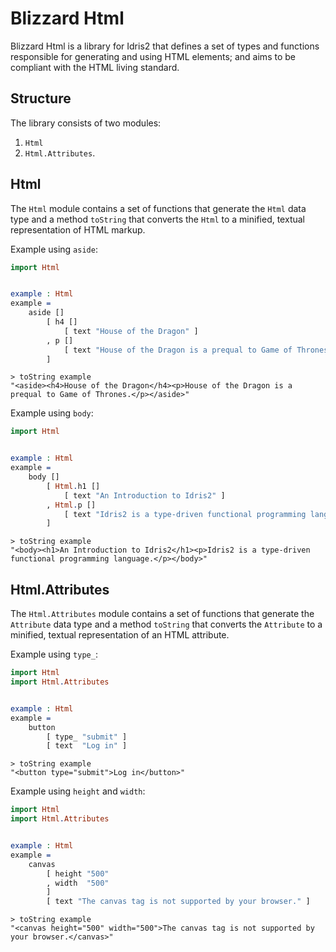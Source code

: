 Blizzard Html
=============

Blizzard Html is a library for Idris2 that defines a set of types and functions responsible for generating and using HTML elements; and aims to be compliant with the HTML living standard.

Structure
---------

The library consists of two modules:
1. `Html`
2. `Html.Attributes`.

Html
----

The `Html` module contains a set of functions that generate the `Html` data type and a method `toString` that converts the `Html` to a minified, textual representation of HTML markup.

Example using `aside`:

```idris
import Html


example : Html
example =
    aside []
        [ h4 []
            [ text "House of the Dragon" ]
        , p []
            [ text "House of the Dragon is a prequal to Game of Thrones." ]
        ]
```

```
> toString example
"<aside><h4>House of the Dragon</h4><p>House of the Dragon is a prequal to Game of Thrones.</p></aside>"
```

Example using `body`:

```idris
import Html


example : Html
example =
    body []
        [ Html.h1 []
            [ text "An Introduction to Idris2" ]
        , Html.p []
            [ text "Idris2 is a type-driven functional programming language." ]
        ]
```

```
> toString example
"<body><h1>An Introduction to Idris2</h1><p>Idris2 is a type-driven functional programming language.</p></body>"
```

Html.Attributes
---------------

The `Html.Attributes` module contains a set of functions that generate the `Attribute` data type and a method `toString` that converts the `Attribute` to a minified, textual representation of an HTML attribute.

Example using `type_`:

```idris
import Html
import Html.Attributes


example : Html
example =
    button
        [ type_ "submit" ]
        [ text  "Log in" ]
```

```
> toString example
"<button type="submit">Log in</button>"
```

Example using `height` and `width`:

```idris
import Html
import Html.Attributes


example : Html
example =
    canvas
        [ height "500"
        , width  "500"
        ]
        [ text "The canvas tag is not supported by your browser." ]
```

```
> toString example
"<canvas height="500" width="500">The canvas tag is not supported by your browser.</canvas>"
```
